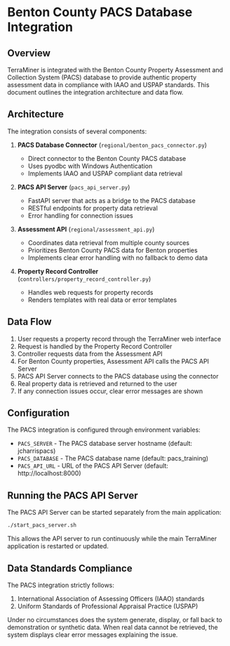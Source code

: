 # Benton County PACS Database Integration

## Overview

TerraMiner is integrated with the Benton County Property Assessment and Collection System (PACS) database to provide authentic property assessment data in compliance with IAAO and USPAP standards. This document outlines the integration architecture and data flow.

## Architecture

The integration consists of several components:

1. **PACS Database Connector** (`regional/benton_pacs_connector.py`)
   - Direct connector to the Benton County PACS database
   - Uses pyodbc with Windows Authentication
   - Implements IAAO and USPAP compliant data retrieval
   
2. **PACS API Server** (`pacs_api_server.py`)
   - FastAPI server that acts as a bridge to the PACS database
   - RESTful endpoints for property data retrieval
   - Error handling for connection issues

3. **Assessment API** (`regional/assessment_api.py`)
   - Coordinates data retrieval from multiple county sources
   - Prioritizes Benton County PACS data for Benton properties
   - Implements clear error handling with no fallback to demo data

4. **Property Record Controller** (`controllers/property_record_controller.py`)
   - Handles web requests for property records
   - Renders templates with real data or error templates

## Data Flow

1. User requests a property record through the TerraMiner web interface
2. Request is handled by the Property Record Controller
3. Controller requests data from the Assessment API
4. For Benton County properties, Assessment API calls the PACS API Server
5. PACS API Server connects to the PACS database using the connector
6. Real property data is retrieved and returned to the user
7. If any connection issues occur, clear error messages are shown

## Configuration

The PACS integration is configured through environment variables:

- `PACS_SERVER` - The PACS database server hostname (default: jcharrispacs)
- `PACS_DATABASE` - The PACS database name (default: pacs_training)
- `PACS_API_URL` - URL of the PACS API Server (default: http://localhost:8000)

## Running the PACS API Server

The PACS API Server can be started separately from the main application:

```bash
./start_pacs_server.sh
```

This allows the API server to run continuously while the main TerraMiner application is restarted or updated.

## Data Standards Compliance

The PACS integration strictly follows:

1. International Association of Assessing Officers (IAAO) standards
2. Uniform Standards of Professional Appraisal Practice (USPAP)

Under no circumstances does the system generate, display, or fall back to demonstration or synthetic data. When real data cannot be retrieved, the system displays clear error messages explaining the issue.